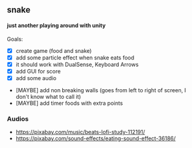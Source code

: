 ## snake
#### just another playing around with unity

Goals:
- [x] create game (food and snake)
- [x] add some particle effect when snake eats food
- [x] it should work with DualSense, Keyboard Arrows
- [x] add GUI for score
- [x] add some audio
- [MAYBE] add non breaking walls (goes from left to right of screen, I don't know what to call it)
- [MAYBE] add timer foods with extra points

### Audios

- https://pixabay.com/music/beats-lofi-study-112191/
- https://pixabay.com/sound-effects/eating-sound-effect-36186/